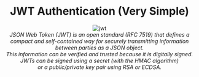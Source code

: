 <h1 align="center">JWT Authentication (Very Simple)</h1>

<p align="center">
  <img src="https://jwt.io/img/pic_logo.svg" alt="jwt" /><br>
  <i>
    JSON Web Token (JWT) is an open standard (RFC 7519) that defines a compact and self-contained way for securely transmitting information between parties as a JSON object. <br>This information can be verified and trusted because it is digitally signed. <br>JWTs can be signed using a secret (with the HMAC algorithm) <br>or a public/private key pair using RSA or ECDSA.
  </i>
</p>
